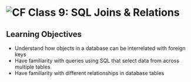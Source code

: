 ![CF](https://i.imgur.com/7v5ASc8.png)  Class 9: SQL Joins & Relations
=======

## Learning Objectives
<!--
ABCD:
  Audience: Program participants
  Behavior: Expected learning/behavior changes/results
  Condition:
    Circumstances that lead to change/result
    When change/result are expected to occur
  Degree: How much change occurs (%) for how many participants (#)
-->

- Understand how objects in a database can be interrelated with foreign keys
- Have familiarity with queries using SQL that select data from across multiple tables
- Have familiarity with different relationships in database tables
